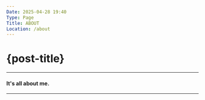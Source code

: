 ```yaml
---
Date: 2025-04-28 19:40
Type: Page
Title: ABOUT
Location: /about
---
```


# {post-title}

---

#### It's all about me.

---
